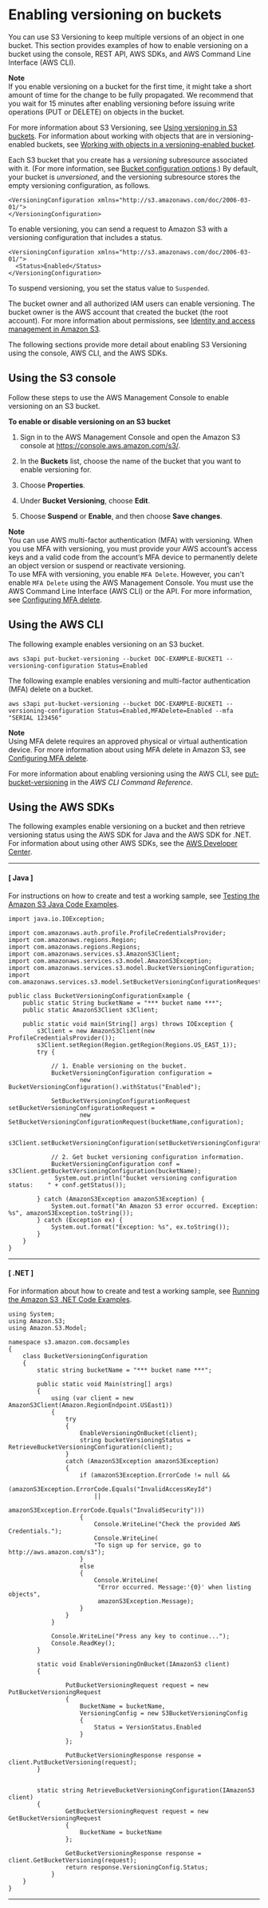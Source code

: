 # Enabling versioning on buckets<a name="manage-versioning-examples"></a>

You can use S3 Versioning to keep multiple versions of an object in one bucket\. This section provides examples of how to enable versioning on a bucket using the console, REST API, AWS SDKs, and AWS Command Line Interface \(AWS CLI\)\. 

**Note**  
 If you enable versioning on a bucket for the first time, it might take a short amount of time for the change to be fully propagated\. We recommend that you wait for 15 minutes after enabling versioning before issuing write operations \(PUT or DELETE\) on objects in the bucket\. 

For more information about S3 Versioning, see [Using versioning in S3 buckets](Versioning.md)\. For information about working with objects that are in versioning\-enabled buckets, see [Working with objects in a versioning\-enabled bucket](manage-objects-versioned-bucket.md)\.

Each S3 bucket that you create has a *versioning* subresource associated with it\. \(For more information, see [Bucket configuration options](UsingBucket.md#bucket-config-options-intro)\.\) By default, your bucket is *unversioned*, and the versioning subresource stores the empty versioning configuration, as follows\.

```
<VersioningConfiguration xmlns="http://s3.amazonaws.com/doc/2006-03-01/"> 
</VersioningConfiguration>
```

To enable versioning, you can send a request to Amazon S3 with a versioning configuration that includes a status\. 

```
<VersioningConfiguration xmlns="http://s3.amazonaws.com/doc/2006-03-01/"> 
  <Status>Enabled</Status> 
</VersioningConfiguration>
```

To suspend versioning, you set the status value to `Suspended`\.

The bucket owner and all authorized IAM users can enable versioning\. The bucket owner is the AWS account that created the bucket \(the root account\)\. For more information about permissions, see [Identity and access management in Amazon S3](s3-access-control.md)\.

The following sections provide more detail about enabling S3 Versioning using the console, AWS CLI, and the AWS SDKs\.

## Using the S3 console<a name="enable-versioning"></a>

Follow these steps to use the AWS Management Console to enable versioning on an S3 bucket\.

**To enable or disable versioning on an S3 bucket**

1. Sign in to the AWS Management Console and open the Amazon S3 console at [https://console\.aws\.amazon\.com/s3/](https://console.aws.amazon.com/s3/)\.

1. In the **Buckets** list, choose the name of the bucket that you want to enable versioning for\.

1. Choose **Properties**\.

1. Under **Bucket Versioning**, choose **Edit**\.

1. Choose **Suspend** or **Enable**, and then choose **Save changes**\.

**Note**  
You can use AWS multi\-factor authentication \(MFA\) with versioning\. When you use MFA with versioning, you must provide your AWS account’s access keys and a valid code from the account’s MFA device to permanently delete an object version or suspend or reactivate versioning\.   
To use MFA with versioning, you enable `MFA Delete`\. However, you can't enable `MFA Delete` using the AWS Management Console\. You must use the AWS Command Line Interface \(AWS CLI\) or the API\. For more information, see [Configuring MFA delete](MultiFactorAuthenticationDelete.md)\.

## Using the AWS CLI<a name="manage-versioning-examples-cli"></a>

The following example enables versioning on an S3 bucket\. 

```
aws s3api put-bucket-versioning --bucket DOC-EXAMPLE-BUCKET1 --versioning-configuration Status=Enabled
```

The following example enables versioning and multi\-factor authentication \(MFA\) delete on a bucket\.

```
aws s3api put-bucket-versioning --bucket DOC-EXAMPLE-BUCKET1 --versioning-configuration Status=Enabled,MFADelete=Enabled --mfa "SERIAL 123456"
```

**Note**  
Using MFA delete requires an approved physical or virtual authentication device\. For more information about using MFA delete in Amazon S3, see [Configuring MFA delete](MultiFactorAuthenticationDelete.md)\.

For more information about enabling versioning using the AWS CLI, see [put\-bucket\-versioning](https://awscli.amazonaws.com/v2/documentation/api/latest/reference/s3api/put-bucket-versioning.html) in the *AWS CLI Command Reference*\.

## Using the AWS SDKs<a name="manage-versioning-examples-sdk"></a>

The following examples enable versioning on a bucket and then retrieve versioning status using the AWS SDK for Java and the AWS SDK for \.NET\. For information about using other AWS SDKs, see the [AWS Developer Center](https://aws.amazon.com/code/)\.

------
#### [ Java ]

For instructions on how to create and test a working sample, see [Testing the Amazon S3 Java Code Examples](UsingTheMPJavaAPI.md#TestingJavaSamples)\. 

```
import java.io.IOException;

import com.amazonaws.auth.profile.ProfileCredentialsProvider;
import com.amazonaws.regions.Region;
import com.amazonaws.regions.Regions;
import com.amazonaws.services.s3.AmazonS3Client;
import com.amazonaws.services.s3.model.AmazonS3Exception;
import com.amazonaws.services.s3.model.BucketVersioningConfiguration;
import com.amazonaws.services.s3.model.SetBucketVersioningConfigurationRequest;

public class BucketVersioningConfigurationExample {
    public static String bucketName = "*** bucket name ***"; 
    public static AmazonS3Client s3Client;

    public static void main(String[] args) throws IOException {
        s3Client = new AmazonS3Client(new ProfileCredentialsProvider());
        s3Client.setRegion(Region.getRegion(Regions.US_EAST_1));
        try {

            // 1. Enable versioning on the bucket.
        	BucketVersioningConfiguration configuration = 
        			new BucketVersioningConfiguration().withStatus("Enabled");
            
			SetBucketVersioningConfigurationRequest setBucketVersioningConfigurationRequest = 
					new SetBucketVersioningConfigurationRequest(bucketName,configuration);
			
			s3Client.setBucketVersioningConfiguration(setBucketVersioningConfigurationRequest);
			
			// 2. Get bucket versioning configuration information.
			BucketVersioningConfiguration conf = s3Client.getBucketVersioningConfiguration(bucketName);
			 System.out.println("bucket versioning configuration status:    " + conf.getStatus());

        } catch (AmazonS3Exception amazonS3Exception) {
            System.out.format("An Amazon S3 error occurred. Exception: %s", amazonS3Exception.toString());
        } catch (Exception ex) {
            System.out.format("Exception: %s", ex.toString());
        }        
    }
}
```

------
#### [ \.NET ]

For information about how to create and test a working sample, see [Running the Amazon S3 \.NET Code Examples](UsingTheMPDotNetAPI.md#TestingDotNetApiSamples)\. 

```
using System;
using Amazon.S3;
using Amazon.S3.Model;

namespace s3.amazon.com.docsamples
{
    class BucketVersioningConfiguration
    {
        static string bucketName = "*** bucket name ***";

        public static void Main(string[] args)
        {
            using (var client = new AmazonS3Client(Amazon.RegionEndpoint.USEast1))
            {
                try
                {
                    EnableVersioningOnBucket(client);
                    string bucketVersioningStatus = RetrieveBucketVersioningConfiguration(client);
                }
                catch (AmazonS3Exception amazonS3Exception)
                {
                    if (amazonS3Exception.ErrorCode != null &&
                        (amazonS3Exception.ErrorCode.Equals("InvalidAccessKeyId")
                        ||
                        amazonS3Exception.ErrorCode.Equals("InvalidSecurity")))
                    {
                        Console.WriteLine("Check the provided AWS Credentials.");
                        Console.WriteLine(
                        "To sign up for service, go to http://aws.amazon.com/s3");
                    }
                    else
                    {
                        Console.WriteLine(
                         "Error occurred. Message:'{0}' when listing objects",
                         amazonS3Exception.Message);
                    }
                }
            }

            Console.WriteLine("Press any key to continue...");
            Console.ReadKey();
        }

        static void EnableVersioningOnBucket(IAmazonS3 client)
        {

                PutBucketVersioningRequest request = new PutBucketVersioningRequest
                {
                    BucketName = bucketName,
                    VersioningConfig = new S3BucketVersioningConfig 
                    {
                        Status = VersionStatus.Enabled
                    }
                };

                PutBucketVersioningResponse response = client.PutBucketVersioning(request);
        }


        static string RetrieveBucketVersioningConfiguration(IAmazonS3 client)
        {
                GetBucketVersioningRequest request = new GetBucketVersioningRequest
                {
                    BucketName = bucketName
                };
 
                GetBucketVersioningResponse response = client.GetBucketVersioning(request);
                return response.VersioningConfig.Status;
            }
    }
}
```

------